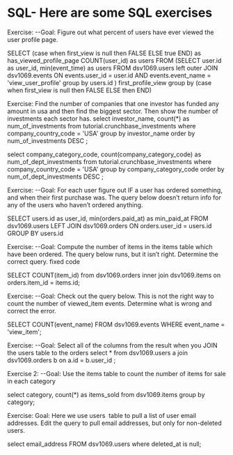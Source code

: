 
# SQL- Here are some SQL exercises

Exercise: --Goal: Figure out what percent of users have ever viewed the user profile page.  

SELECT 
(case when first_view is null then FALSE 
  ELSE true END) as has_viewed_profile_page
COUNT(user_id) as users
FROM 
  (SELECT 
  user.id as user_id,
  min(event_time) as users
  FROM 
  dsv1069.users
  left outer JOIN
  dsv1069.events 
  ON 
  events.user_id = user.id 
  AND
  events.event_name = 'view_user_profile'
  group by
  users.id 
  ) first_profile_view 
  group by 
  (case when first_view is null then FALSE
    ELSE then END)

Exercise: Find the number of companies that one investor has funded any amount in usa and then find the biggest sector. Then show the number of investments each sector has.
select investor_name, 
count(*) as num_of_investments 
from tutorial.crunchbase_investments 
where company_country_code = 'USA'
group by  investor_name
order by num_of_investments DESC 
;

select company_category_code, 
count(company_category_code) as num_of_dept_investments
from tutorial.crunchbase_investments 
where company_country_code = 'USA'
group by company_category_code
order by num_of_dept_investments DESC 
;

Exercise: --Goal: For each user figure out IF a user has ordered something, and when their first purchase 
was. The query below doesn’t return info for any of the users who haven’t ordered anything.  

SELECT
  users.id as user_id,
  min(orders.paid_at) as min_paid_at
FROM
  dsv1069.users
  LEFT JOIN dsv1069.orders ON orders.user_id = users.id
GROUP BY
  users.id

Exercise: --Goal: Compute the number of items in the items table which have been ordered. The query 
below runs, but it isn’t right. Determine the correct query. 
fixed code

SELECT 
  COUNT(item_id)
from dsv1069.orders
inner join dsv1069.items
on orders.item_id = items.id;

Exercise: --Goal: Check out the query below. This is not the right way to count the number of viewed_item 
events. Determine what is wrong and correct the error.  

SELECT
COUNT(event_name)
FROM dsv1069.events
WHERE event_name = 'view_item';

Exercise: --Goal: Select all of the columns from the result when you JOIN the users​ table to the orders 
select  * 
from 
 dsv1069.users a join  dsv1069.orders b 
 on a.id = b.user_id ;

Exercise 2: --Goal: Use the items​ table to count the number of items for sale in each category 

select category, count(*) as items_sold from dsv1069.items group by category;


Exercise: 
Goal: Here we use users ​ table to pull a list of user email addresses. Edit the query to pull email addresses, but only for non-deleted users. 

select email_address FROM dsv1069.users
where deleted_at is null;


















